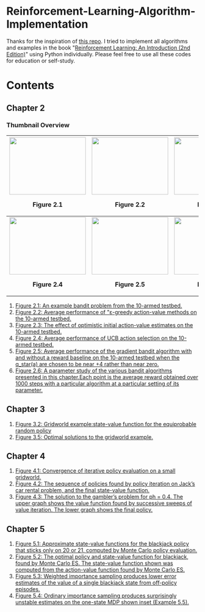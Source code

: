 # Reinforcement-Learning-Algorithm-Implementation
Thanks for the inspiration of [this repo](https://github.com/ShangtongZhang/reinforcement-learning-an-introduction). I tried to implement all algorithms and examples in the book "[Reinforcement Learning: An Introduction (2nd Edition)](http://incompleteideas.net/book/RLbook2018trimmed.pdf)" using Python individually. Please feel free to use all these codes for education or self-study. 

# Contents
## Chapter 2
### Thumbnail Overview
|<img src="https://i.imgur.com/si2CUuM.png" width="200" height="150"><p align="center"> Figure 2.1 </p>|<img src="https://i.imgur.com/VXX3Gki.png" width="200" height="150"><p align="center"> Figure 2.2 </p>|<img src="https://i.imgur.com/BvkK1fr.png" width="200" height="150"><p align="center"> Figure 2.3 </p>|
|---|---|---|
|<img src="https://i.imgur.com/ev5Nnl1.png" width="200" height="150"><p align="center"> <b>Figure 2.4</b> </p>|<img src="https://i.imgur.com/3rJGoAr.png" width="200" height="150"><p align="center"> <b> Figure 2.5 </b> </p>|<img src="https://i.imgur.com/w3TYCSn.png" width="200" height="150"><p align="center"><b> Figure 2.6 </b> </p>|
1. [Figure 2.1: An example bandit problem from the 10-armed testbed.](https://i.imgur.com/si2CUuM.png) 
2. [Figure 2.2: Average performance of "ε-greedy action-value methods on the 10-armed testbed.](https://i.imgur.com/VXX3Gki.png)
3. [Figure 2.3: The effect of optimistic initial action-value estimates on the 10-armed testbed.](https://i.imgur.com/BvkK1fr.png) 
4. [Figure 2.4: Average performance of UCB action selection on the 10-armed testbed.](https://i.imgur.com/ev5Nnl1.png)
5. [Figure 2.5: Average performance of the gradient bandit algorithm with and without a reward baseline on the 10-armed testbed when the q_star(a) are chosen to be near +4 rather than near zero.](https://i.imgur.com/3rJGoAr.png)
6. [Figure 2.6: A parameter study of the various bandit algorithms presented in this chapter.Each point is the average reward obtained over 1000 steps with a particular algorithm at a particular setting of its parameter.](https://i.imgur.com/w3TYCSn.png)

## Chapter 3
1. [Figure 3.2: Gridworld example:state-value function for the equiprobable random policy](https://i.imgur.com/QzGFsT3.png)
2. [Figure 3.5: Optimal solutions to the gridworld example.](https://i.imgur.com/yPPa3Ps.png)

## Chapter 4
1. [Figure 4.1: Convergence of iterative policy evaluation on a small gridworld.](https://i.imgur.com/LOqJemG.png)
1. [Figure 4.2: The sequence of policies found by policy iteration on Jack’s car rental problem, and the final state-value function.](https://i.imgur.com/Jb1q89P.png)
2. [Figure 4.3: The solution to the gambler’s problem for ph = 0.4. The upper graph shows the value function found by successive sweeps of value iteration. The lower graph shows the final policy.](https://i.imgur.com/ASxCemV.png)

## Chapter 5
1. [Figure 5.1: Approximate state-value functions for the blackjack policy that sticks only on 20 or 21, computed by Monte Carlo policy evaluation.](https://i.imgur.com/bfNIi8v.png)
2. [Figure 5.2: The optimal policy and state-value function for blackjack, found by Monte Carlo ES. The state-value function shown was computed from the action-value function found by Monte Carlo ES.](https://i.imgur.com/Np7J17N.png)
3. [Figure 5.3: Weighted importance sampling produces lower error estimates of the value of a single blackjack state from off-policy episodes.](https://i.imgur.com/G6bGNbu.png)
4. [Figure 5.4: Ordinary importance sampling produces surprisingly unstable estimates on the one-state MDP shown inset (Example 5.5).](https://i.imgur.com/wiynD78.png)